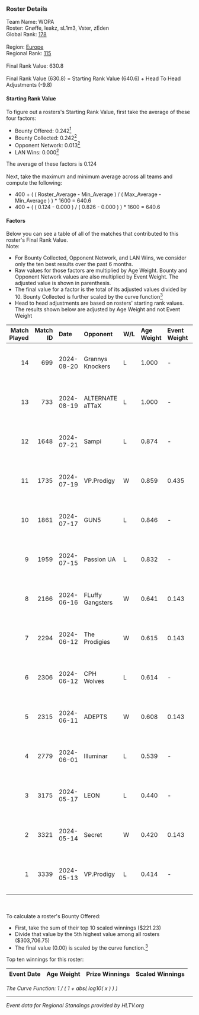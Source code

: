 ### Roster Details<br />
Team Name: WOPA<br />
Roster: Gnøffe, leakz, sL1m3, Vster, zEden<br />
Global Rank: [178](../standings_global.md)<br />
<br />
Region: [Europe]( ../standings_europe.md)<br />
Regional Rank: [115]( ../standings_europe.md)<br />
<br />
Final Rank Value:  630.8<br />
<br />
Final Rank Value (630.8) = Starting Rank Value (640.6) + Head To Head Adjustments (-9.8)<br />

#### Starting Rank Value<br />
To figure out a rosters's Starting Rank Value, first take the average of these four factors:<br />
- Bounty Offered: 0.242[<sup>1</sup>](#table2)
- Bounty Collected: 0.242[<sup>2</sup>](#table1)
- Opponent Network: 0.013[<sup>2</sup>](#table1)
- LAN Wins: 0.000[<sup>2</sup>](#table1)

The average of these factors is 0.124<br />
<br />
Next, take the maximum and minimum average across all teams and compute the following:<br />
- 400 + ( ( Roster_Average - Min_Average ) / ( Max_Average - Min_Average ) ) * 1600 = 640.6
- 400 + ( ( 0.124 - 0.000 ) / ( 0.826 - 0.000 ) ) * 1600 = 640.6


#### Factors<br />
Below you can see a table of all of the matches that contributed to this roster's Final Rank Value.<br />
Note:<br />

- For Bounty Collected, Opponent Network, and LAN Wins, we consider only the ten best results over the past 6 months.
- Raw values for those factors are multiplied by Age Weight. Bounty and Opponent Network values are also multiplied by Event Weight. The adjusted value is shown in parenthesis.
- The final value for a factor is the total of its adjusted values divided by 10. Bounty Collected is further scaled by the curve function[<sup>3</sup>](#curveFunction)
- Head to head adjustments are based on rosters' starting rank values. The results shown below are adjusted by Age Weight and not Event Weight
<span id="table1"></span><br />


| Match Played | Match ID | Date       | Opponent         | W/L | Age Weight | Event Weight | Bounty Collected | Opponent Network | LAN Wins  | H2H Adj. | Roster                              |
| -: | -: | :- | :- | :- | :- | :- | :- | :- | :- | -: | :- |
|           14 |      699 | 2024-08-20 | Grannys Knockers | L   | 1.000      | -            | -                | -                | -         |   -12.41 | Gnøffe, leakz, sL1m3, Vster, zEden  |
|           13 |      733 | 2024-08-19 | ALTERNATE aTTaX  | L   | 1.000      | -            | -                | -                | -         |    -8.06 | Gnøffe, leakz, sL1m3, Vster, zEden  |
|           12 |     1648 | 2024-07-21 | Sampi            | L   | 0.874      | -            | -                | -                | -         |    -6.22 | Gnøffe, leakz, sL1m3, Topa, zEden   |
|           11 |     1735 | 2024-07-19 | VP.Prodigy       | W   | 0.859      | 0.435        | 0.020 (0.007)    | 0.245 (0.091)    | 0 (0.000) |    19.70 | Gnøffe, leakz, sL1m3, Topa, zEden   |
|           10 |     1861 | 2024-07-17 | GUN5             | L   | 0.846      | -            | -                | -                | -         |    -3.80 | Gnøffe, leakz, sL1m3, Vster, zEden  |
|            9 |     1959 | 2024-07-15 | Passion UA       | L   | 0.832      | -            | -                | -                | -         |    -2.90 | Gnøffe, leakz, sL1m3, Vster, zEden  |
|            8 |     2166 | 2024-06-16 | FLuffy Gangsters | W   | 0.641      | 0.143        | 0.000 (0.000)    | 0.357 (0.033)    | 0 (0.000) |     9.30 | brzer, Gnøffe, leakz, LUMSEN, Vster |
|            7 |     2294 | 2024-06-12 | The Prodigies    | W   | 0.615      | 0.143        | 0.000 (0.000)    | 0.063 (0.006)    | 0 (0.000) |     7.55 | brzer, Gnøffe, leakz, LUMSEN, Vster |
|            6 |     2306 | 2024-06-12 | CPH Wolves       | L   | 0.614      | -            | -                | -                | -         |    -5.83 | brzer, Gnøffe, leakz, LUMSEN, Vster |
|            5 |     2315 | 2024-06-11 | ADEPTS           | W   | 0.608      | 0.143        | 0.002 (0.000)    | 0.017 (0.001)    | 0 (0.000) |     9.59 | brzer, Gnøffe, leakz, LUMSEN, Vster |
|            4 |     2779 | 2024-06-01 | Illuminar        | L   | 0.539      | -            | -                | -                | -         |   -11.04 | brzer, Gnøffe, leakz, LUMSEN, Vster |
|            3 |     3175 | 2024-05-17 | LEON             | L   | 0.440      | -            | -                | -                | -         |    -6.57 | brzer, Gnøffe, leakz, LUMSEN, Vster |
|            2 |     3321 | 2024-05-14 | Secret           | W   | 0.420      | 0.143        | 0.000 (0.000)    | 0.024 (0.001)    | 0 (0.000) |     4.34 | brzer, Gnøffe, leakz, LUMSEN, Vster |
|            1 |     3339 | 2024-05-13 | VP.Prodigy       | L   | 0.414      | -            | -                | -                | -         |    -3.49 | brzer, Gnøffe, leakz, LUMSEN, Vster |

<br />
<span id="table2"></span><br />
To calculate a roster's Bounty Offered:<br />

- First, take the sum of their top 10 scaled winnings ($221.23)
- Divide that value by the 5th highest value among all rosters ($303,706.75)
- The final value (0.00) is scaled by the curve function.[<sup>3</sup>](#curveFunction)

Top ten winnings for this roster:<br />

| Event Date | Age Weight | Prize Winnings | Scaled Winnings |
| :- | -: | :- | :- |


<span id="curveFunction"></span>_The Curve Function: 1 / ( 1 + abs( log10( x ) ) )_<br />

---
_Event data for Regional Standings provided by HLTV.org_<br />
